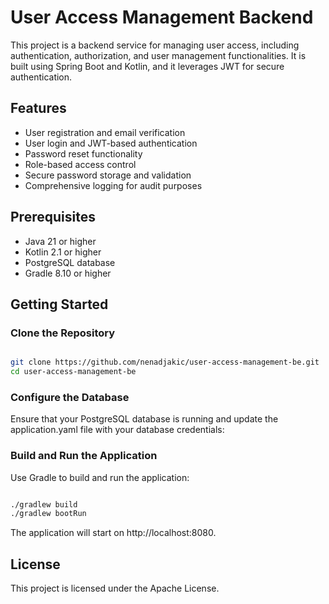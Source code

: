# User Access Management Backend

This project is a backend service for managing user access, including authentication, authorization, and user management functionalities. It is built using Spring Boot and Kotlin, and it leverages JWT for secure authentication.

## Features

- User registration and email verification
- User login and JWT-based authentication
- Password reset functionality
- Role-based access control
- Secure password storage and validation
- Comprehensive logging for audit purposes

## Prerequisites

- Java 21 or higher
- Kotlin 2.1 or higher
- PostgreSQL database
- Gradle 8.10 or higher

## Getting Started

### Clone the Repository

```bash

git clone https://github.com/nenadjakic/user-access-management-be.git
cd user-access-management-be
```

### Configure the Database
Ensure that your PostgreSQL database is running and update the application.yaml file with your database credentials:

### Build and Run the Application
Use Gradle to build and run the application:

```bash

./gradlew build
./gradlew bootRun
```

The application will start on http://localhost:8080.

## License
This project is licensed under the Apache License.